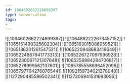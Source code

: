 ```yaml
---
id: 1064602662224699397
type: conversation
tags:
- 
---
```

![[1064602662224699397]]
![[1064882222673457152]]
![[1065151490325602304]]
![[1065163015086059521]]
![[1065186201261547521]]
![[1065220948683419649]]
![[1065224867941773313]]
![[1065226727087996928]]
![[1065230067121307648]]
![[1065256884284706817]]
![[1065278999562137601]]
![[1065785558696452096]]
![[1065797764276076544]]
![[1092159734021378048]]
![[1127290485599502341]]
![[1127306941531693056]]

